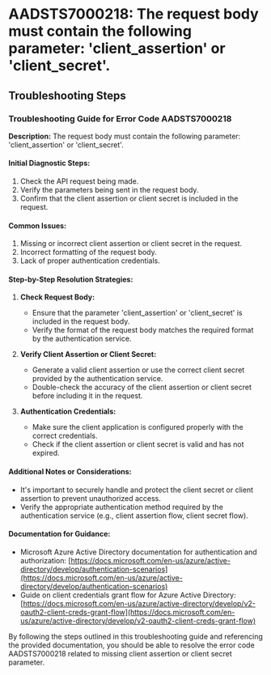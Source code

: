 
# AADSTS7000218: The request body must contain the following parameter: 'client_assertion' or 'client_secret'.


## Troubleshooting Steps
### Troubleshooting Guide for Error Code AADSTS7000218

**Description:** The request body must contain the following parameter: 'client_assertion' or 'client_secret'.

#### Initial Diagnostic Steps:
1. Check the API request being made.
2. Verify the parameters being sent in the request body.
3. Confirm that the client assertion or client secret is included in the request.

#### Common Issues:
1. Missing or incorrect client assertion or client secret in the request.
2. Incorrect formatting of the request body.
3. Lack of proper authentication credentials.

#### Step-by-Step Resolution Strategies:

1. **Check Request Body:**
    - Ensure that the parameter 'client_assertion' or 'client_secret' is included in the request body.
    - Verify the format of the request body matches the required format by the authentication service.

2. **Verify Client Assertion or Client Secret:**
    - Generate a valid client assertion or use the correct client secret provided by the authentication service.
    - Double-check the accuracy of the client assertion or client secret before including it in the request.

3. **Authentication Credentials:**
    - Make sure the client application is configured properly with the correct credentials.
    - Check if the client assertion or client secret is valid and has not expired.

#### Additional Notes or Considerations:
- It's important to securely handle and protect the client secret or client assertion to prevent unauthorized access.
- Verify the appropriate authentication method required by the authentication service (e.g., client assertion flow, client secret flow).

#### Documentation for Guidance:
- Microsoft Azure Active Directory documentation for authentication and authorization: [https://docs.microsoft.com/en-us/azure/active-directory/develop/authentication-scenarios](https://docs.microsoft.com/en-us/azure/active-directory/develop/authentication-scenarios)
- Guide on client credentials grant flow for Azure Active Directory: [https://docs.microsoft.com/en-us/azure/active-directory/develop/v2-oauth2-client-creds-grant-flow](https://docs.microsoft.com/en-us/azure/active-directory/develop/v2-oauth2-client-creds-grant-flow)

By following the steps outlined in this troubleshooting guide and referencing the provided documentation, you should be able to resolve the error code AADSTS7000218 related to missing client assertion or client secret parameter.
